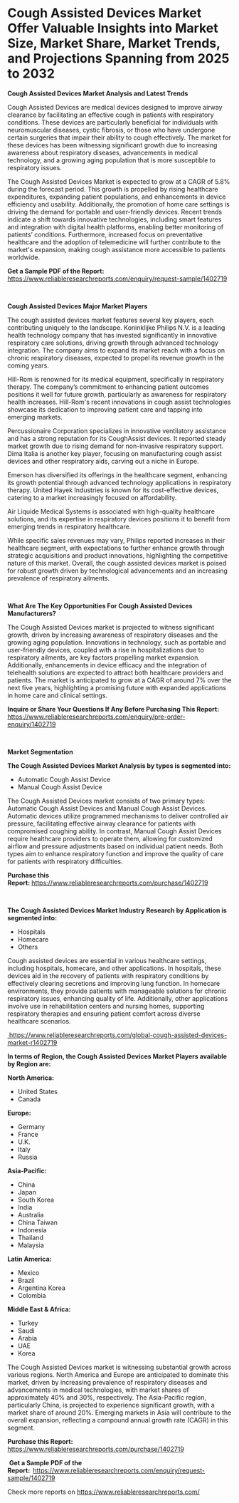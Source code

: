 <p><h1>Cough Assisted Devices Market Offer Valuable Insights into Market Size, Market Share, Market Trends, and Projections Spanning from 2025 to 2032</h1></p><p><strong>Cough Assisted Devices Market Analysis and Latest Trends</strong></p>
<p><p>Cough Assisted Devices are medical devices designed to improve airway clearance by facilitating an effective cough in patients with respiratory conditions. These devices are particularly beneficial for individuals with neuromuscular diseases, cystic fibrosis, or those who have undergone certain surgeries that impair their ability to cough effectively. The market for these devices has been witnessing significant growth due to increasing awareness about respiratory diseases, advancements in medical technology, and a growing aging population that is more susceptible to respiratory issues.</p><p>The Cough Assisted Devices Market is expected to grow at a CAGR of 5.8% during the forecast period. This growth is propelled by rising healthcare expenditures, expanding patient populations, and enhancements in device efficiency and usability. Additionally, the promotion of home care settings is driving the demand for portable and user-friendly devices. Recent trends indicate a shift towards innovative technologies, including smart features and integration with digital health platforms, enabling better monitoring of patients’ conditions. Furthermore, increased focus on preventative healthcare and the adoption of telemedicine will further contribute to the market's expansion, making cough assistance more accessible to patients worldwide.</p></p>
<p><strong>Get a Sample PDF of the Report:&nbsp;</strong> <a href="https://www.reliableresearchreports.com/enquiry/request-sample/1402719?utm_campaign=2030&utm_medium=2&utm_source=Github&utm_content=ia&utm_term=28032025&utm_id=cough-assisted-devices">https://www.reliableresearchreports.com/enquiry/request-sample/1402719</a></p>
<p>&nbsp;</p>
<p><strong>Cough Assisted Devices Major Market Players</strong></p>
<p><p>The cough assisted devices market features several key players, each contributing uniquely to the landscape. Koninklijke Philips N.V. is a leading health technology company that has invested significantly in innovative respiratory care solutions, driving growth through advanced technology integration. The company aims to expand its market reach with a focus on chronic respiratory diseases, expected to propel its revenue growth in the coming years.</p><p>Hill-Rom is renowned for its medical equipment, specifically in respiratory therapy. The company’s commitment to enhancing patient outcomes positions it well for future growth, particularly as awareness for respiratory health increases. Hill-Rom's recent innovations in cough assist technologies showcase its dedication to improving patient care and tapping into emerging markets.</p><p>Percussionaire Corporation specializes in innovative ventilatory assistance and has a strong reputation for its CoughAssist devices. It reported steady market growth due to rising demand for non-invasive respiratory support. Dima Italia is another key player, focusing on manufacturing cough assist devices and other respiratory aids, carving out a niche in Europe.</p><p>Emerson has diversified its offerings in the healthcare segment, enhancing its growth potential through advanced technology applications in respiratory therapy. United Hayek Industries is known for its cost-effective devices, catering to a market increasingly focused on affordability.</p><p>Air Liquide Medical Systems is associated with high-quality healthcare solutions, and its expertise in respiratory devices positions it to benefit from emerging trends in respiratory healthcare. </p><p>While specific sales revenues may vary, Philips reported increases in their healthcare segment, with expectations to further enhance growth through strategic acquisitions and product innovations, highlighting the competitive nature of this market. Overall, the cough assisted devices market is poised for robust growth driven by technological advancements and an increasing prevalence of respiratory ailments.</p></p>
<p>&nbsp;</p>
<p><strong>What Are The Key Opportunities For Cough Assisted Devices Manufacturers?</strong></p>
<p><p>The Cough Assisted Devices market is projected to witness significant growth, driven by increasing awareness of respiratory diseases and the growing aging population. Innovations in technology, such as portable and user-friendly devices, coupled with a rise in hospitalizations due to respiratory ailments, are key factors propelling market expansion. Additionally, enhancements in device efficacy and the integration of telehealth solutions are expected to attract both healthcare providers and patients. The market is anticipated to grow at a CAGR of around 7% over the next five years, highlighting a promising future with expanded applications in home care and clinical settings.</p></p>
<p><strong>Inquire or Share Your Questions If Any Before Purchasing This Report:</strong> <a href="https://www.reliableresearchreports.com/enquiry/pre-order-enquiry/1402719?utm_campaign=2030&utm_medium=2&utm_source=Github&utm_content=ia&utm_term=28032025&utm_id=cough-assisted-devices">https://www.reliableresearchreports.com/enquiry/pre-order-enquiry/1402719</a></p>
<p>&nbsp;</p>
<p><strong>Market Segmentation</strong></p>
<p><strong>The Cough Assisted Devices Market Analysis by types is segmented into:</strong></p>
<p><ul><li>Automatic Cough Assist Device</li><li>Manual Cough Assist Device</li></ul></p>
<p><p>The Cough Assisted Devices market consists of two primary types: Automatic Cough Assist Devices and Manual Cough Assist Devices. Automatic devices utilize programmed mechanisms to deliver controlled air pressure, facilitating effective airway clearance for patients with compromised coughing ability. In contrast, Manual Cough Assist Devices require healthcare providers to operate them, allowing for customized airflow and pressure adjustments based on individual patient needs. Both types aim to enhance respiratory function and improve the quality of care for patients with respiratory difficulties.</p></p>
<p><strong>Purchase this Report:&nbsp;</strong><a href="https://www.reliableresearchreports.com/purchase/1402719?utm_campaign=2030&utm_medium=2&utm_source=Github&utm_content=ia&utm_term=28032025&utm_id=cough-assisted-devices">https://www.reliableresearchreports.com/purchase/1402719</a></p>
<p>&nbsp;</p>
<p><strong>The Cough Assisted Devices Market Industry Research by Application is segmented into:</strong></p>
<p><ul><li>Hospitals</li><li>Homecare</li><li>Others</li></ul></p>
<p><p>Cough assisted devices are essential in various healthcare settings, including hospitals, homecare, and other applications. In hospitals, these devices aid in the recovery of patients with respiratory conditions by effectively clearing secretions and improving lung function. In homecare environments, they provide patients with manageable solutions for chronic respiratory issues, enhancing quality of life. Additionally, other applications involve use in rehabilitation centers and nursing homes, supporting respiratory therapies and ensuring patient comfort across diverse healthcare scenarios.</p></p>
<p><a href="https://www.reliableresearchreports.com/global-cough-assisted-devices-market-r1402719?utm_campaign=2030&utm_medium=2&utm_source=Github&utm_content=ia&utm_term=28032025&utm_id=cough-assisted-devices">&nbsp;https://www.reliableresearchreports.com/global-cough-assisted-devices-market-r1402719</a></p>
<p><strong>In terms of Region, the Cough Assisted Devices Market Players available by Region are:</strong></p>
<p>
    <p> <strong> North America: </strong>
        <ul>
            <li>United States</li>
            <li>Canada</li>
        </ul>
        </p> 
    <p> <strong> Europe: </strong>
        <ul>
            <li>Germany</li>
            <li>France</li>
            <li>U.K.</li>
            <li>Italy</li>
            <li>Russia</li>
        </ul>
        </p> 
    <p> <strong> Asia-Pacific: </strong>
        <ul>
            <li>China</li>
            <li>Japan</li>
            <li>South Korea</li>
            <li>India</li>
            <li>Australia</li>
            <li>China Taiwan</li>
            <li>Indonesia</li>
            <li>Thailand</li>
            <li>Malaysia</li>
        </ul>
        </p> 
    <p> <strong> Latin America: </strong>
        <ul>
            <li>Mexico</li>
            <li>Brazil</li>
            <li>Argentina Korea</li>
            <li>Colombia</li>
        </ul>
        </p> 
    <p> <strong> Middle East & Africa: </strong>
        <ul>
            <li>Turkey</li>
            <li>Saudi</li>
            <li>Arabia</li>
            <li>UAE</li>
            <li>Korea</li>
        </ul>
    </p>
    </p>
<p><p>The Cough Assisted Devices market is witnessing substantial growth across various regions. North America and Europe are anticipated to dominate this market, driven by increasing prevalence of respiratory diseases and advancements in medical technologies, with market shares of approximately 40% and 30%, respectively. The Asia-Pacific region, particularly China, is projected to experience significant growth, with a market share of around 20%. Emerging markets in Asia will contribute to the overall expansion, reflecting a compound annual growth rate (CAGR) in this segment.</p></p>
<p><strong>Purchase this Report: </strong><a href="https://www.reliableresearchreports.com/purchase/1402719?utm_campaign=2030&utm_medium=2&utm_source=Github&utm_content=ia&utm_term=28032025&utm_id=cough-assisted-devices">https://www.reliableresearchreports.com/purchase/1402719</a></p>
<p>&nbsp;<strong>Get a Sample PDF of the Report:&nbsp;&nbsp;</strong><a href="https://www.reliableresearchreports.com/enquiry/request-sample/1402719?utm_campaign=2030&utm_medium=2&utm_source=Github&utm_content=ia&utm_term=28032025&utm_id=cough-assisted-devices">https://www.reliableresearchreports.com/enquiry/request-sample/1402719</a></p>
<p><strong></strong></p>
<p>Check more reports on <a href="https://www.reliableresearchreports.com/?utm_campaign=2030&utm_medium=2&utm_source=Github&utm_content=ia&utm_term=28032025&utm_id=cough-assisted-devices">https://www.reliableresearchreports.com/</a></p>